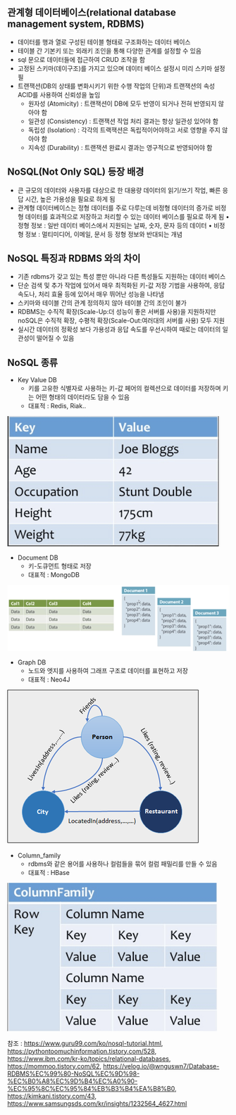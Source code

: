 ## 관계형 데이터베이스(relational database management system, RDBMS)

- 데이터를 행과 열로 구성된 테이블 형태로 구조화하는 데이터 베이스
- 테이블 간 기본키 또는 외래키 조인을 통해 다양한 관계를 설정할 수 있음
- sql 문으로 데이터들에 접근하여 CRUD 조작을 함
- 고정된 스키마(데이구조)를 가지고 있으며 데이터 베이스 설정시 미리 스키마 설정 필
- 트랜잭션(DB의 상태를 변화시키기 위한 수행 작업의 단위)과 트랜잭션의 속성 ACID를 사용하여 신뢰성을 높임
    - 원자성 (Atomicity) : 트랜잭션이 DB에 모두 반영이 되거나 전혀 반영되지 않아야 함
    - 일관성 (Consistency) : 트랜잭션 작업 처리 결과는 항상 일관성 있어야 함
    - 독립성 (Isolation) : 각각의 트랙잭션은 독립적이어야하고 서로 영향을 주지 않아야 함
    - 지속성 (Durability) : 트랜잭션 완료시 결과는 영구적으로 반영되어야 함

## NoSQL(Not Only SQL) 등장 배경

- 큰 규모의 데이터와 사용자를 대상으로 한 대용량 데이터의 읽기/쓰기 작업, 빠른 응답 시간, 높은 가용성을 필요로 하게 됨
- 관계형 데이터베이스는 정형 데이터를 주로 다루는데 비정형 데이터의 증가로 비정형 데이터를 효과적으로 저장하고 처리할 수 있는 데이터 베이스를 필요로 하게 됨
• 정형 정보 : 일반 데이터 베이스에서 지원되는 날짜, 숫자, 문자 등의 데이터
• 비정형 정보 : 멀티미디어, 이메일, 문서 등 정형 정보와 반대되는 개념

## NoSQL 특징과 RDBMS 와의 차이

- 기존 rdbms가 갖고 있는 특성 뿐만 아니라 다른 특성들도 지원하는 데이터 베이스
- 단순 검색 및 추가 작업에 있어서 매우 최적화된 키-값 저장 기법을 사용하여, 응답속도나, 처리 효율 등에 있어서 매우 뛰어난 성능을 나타냄
- 스키마와 테이블 간의 관계 정의하지 않아 테이블 간의 조인이 불가
- RDBMS는 수직적 확장(Scale-Up:더 성능이 좋은 서버를 사용)을 지원하지만  noSQL은 수직적 확장, 수평적 확장(Scale-Out:여러대의 서버를 사용) 모두 지원
- 실시간 데이터의 정확성 보다 가용성과 응답 속도를 우선시하여 때로는 데이터의 일관성이 떨어질 수 있음

## NoSQL 종류

- Key Value DB
    - 키를 고유한 식별자로 사용하는 키-값 페어의 컬렉션으로 데이터를 저장하며 키는 어떤 형태의 데이터라도 담을 수 있음
    - 대표적 : Redis, Riak..

![img.png](img/img.png)
   

- Document DB
    - 키-도큐먼트 형태로 저장
    - 대표적 : MongoDB

![img_2.png](img/img_2.png)  

- Graph DB
    - 노드와 엣지를 사용하여 그래프 구조로 데이터를 표현하고 저장
    - 대표적 : Neo4J

![img_3.png](img/img_3.png)


- Column_family
    - rdbms와 같은 용어를 사용하나 컬럼들을 묶어 컬럼 패밀리를 만들 수 있음
    - 대표적 : HBase
  
![img_1.png](img/img_1.png)
  


  참조 : 
  https://www.guru99.com/ko/nosql-tutorial.html,
  https://pythontoomuchinformation.tistory.com/528,
  https://www.ibm.com/kr-ko/topics/relational-databases,
  https://mommoo.tistory.com/62,
  https://velog.io/@wnguswn7/Database-RDBMS%EC%99%80-NoSQL%EC%9D%98-%EC%B0%A8%EC%9D%B4%EC%A0%90-%EC%95%8C%EC%95%84%EB%B3%B4%EA%B8%B0,
  https://kimkani.tistory.com/43,
  https://www.samsungsds.com/kr/insights/1232564_4627.html

